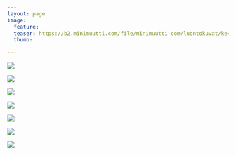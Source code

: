 ```yaml
---
layout: page
image:
  feature:
  teaser: https://b2.minimuutti.com/file/minimuutti-com/luontokuvat/kev%C3%A4t/3/DS50366-245px.jpg
  thumb:

---
```


[![](https://b2.minimuutti.com/file/minimuutti-com/luontokuvat/kev%C3%A4t/3/DS50361-800px.jpg)](https://dl.dropboxusercontent.com/sh/ea1wtnz7z734o12/AAAuQtX-XfPORs5_SDZ6kel5a/luontokuvat/kev%C3%A4t/3/DS50361.jpg)

[![](https://b2.minimuutti.com/file/minimuutti-com/luontokuvat/kev%C3%A4t/3/DS50364-800px.jpg)](https://dl.dropboxusercontent.com/sh/ea1wtnz7z734o12/AACBJJt9K9a6fJXvUHapXTv0a/luontokuvat/kev%C3%A4t/3/DS50364.jpg)

[![](https://b2.minimuutti.com/file/minimuutti-com/luontokuvat/kev%C3%A4t/3/DS50366-800px.jpg)](https://dl.dropboxusercontent.com/sh/ea1wtnz7z734o12/AAAsTBx0AFQZuxukUeZ8Gs--a/luontokuvat/kev%C3%A4t/3/DS50366.jpg)

[![](https://b2.minimuutti.com/file/minimuutti-com/luontokuvat/kev%C3%A4t/3/DS50367-800px.jpg)](https://dl.dropboxusercontent.com/sh/ea1wtnz7z734o12/AAA4mN0-MW1xpRHzXAXPzRCGa/luontokuvat/kev%C3%A4t/3/DS50367.jpg)

[![](https://b2.minimuutti.com/file/minimuutti-com/luontokuvat/kev%C3%A4t/3/DS50369-800px.jpg)](https://dl.dropboxusercontent.com/sh/ea1wtnz7z734o12/AAA2MIv0ORZ3EBd3MCotxi9Ka/luontokuvat/kev%C3%A4t/3/DS50369.jpg)

[![](https://b2.minimuutti.com/file/minimuutti-com/luontokuvat/kev%C3%A4t/3/DS50375-800px.jpg)](https://dl.dropboxusercontent.com/sh/ea1wtnz7z734o12/AADwhenJp1spizY0SKxUhEpha/luontokuvat/kev%C3%A4t/3/DS50375.jpg)

[![](https://b2.minimuutti.com/file/minimuutti-com/luontokuvat/kev%C3%A4t/3/DS50377-800px.jpg)](https://dl.dropboxusercontent.com/sh/ea1wtnz7z734o12/AAAe2SyvM9sxE2jUE0VYU_Jja/luontokuvat/kev%C3%A4t/3/DS50377.jpg)
